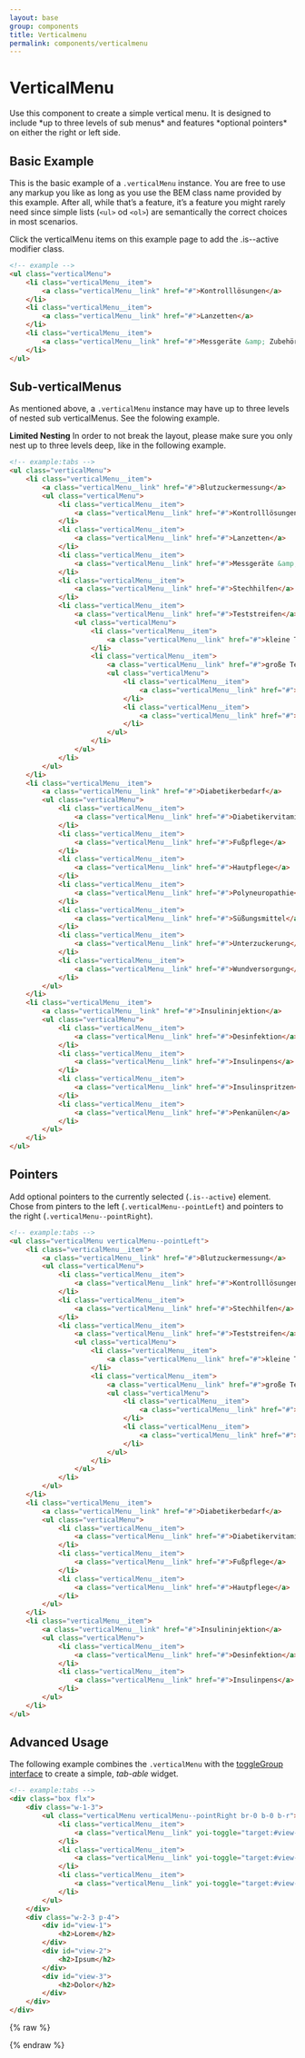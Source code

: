 ```yaml
---
layout: base
group: components
title: Verticalmenu
permalink: components/verticalmenu
---
```


# VerticalMenu

<p class="intro">Use this component to create a simple vertical menu. It is designed to include *up to three levels of sub menus* and features *optional pointers* on either the right or left side.</p>

## Basic Example

This is the basic example of a `.verticalMenu` instance. You are free to use any markup you like as long as you use the BEM class name provided by this example. After all, while that’s a feature, it’s a feature you might rarely need since simple lists (`<ul>` od `<ol>`) are semantically the correct choices in most scenarios.

<p class="hint hint--primary">Click the verticalMenu items on this example page to add the .is--active modifier class.</p>

```html
<!-- example -->
<ul class="verticalMenu">
    <li class="verticalMenu__item">
        <a class="verticalMenu__link" href="#">Kontrolllösungen</a>
    </li>
    <li class="verticalMenu__item">
        <a class="verticalMenu__link" href="#">Lanzetten</a>
    </li>
    <li class="verticalMenu__item">
        <a class="verticalMenu__link" href="#">Messgeräte &amp; Zubehör</a>
    </li>
</ul>
```

## Sub-verticalMenus

As mentioned above, a `.verticalMenu` instance may have up to three levels of nested sub verticalMenus. See the folowing example.

<p class="hint hint--primary"><b>Limited Nesting</b> In order to not break the layout, please make sure you only nest up to three levels deep, like in the following example.</p>

```html
<!-- example:tabs -->
<ul class="verticalMenu">
    <li class="verticalMenu__item">
        <a class="verticalMenu__link" href="#">Blutzuckermessung</a>
        <ul class="verticalMenu">
            <li class="verticalMenu__item">
                <a class="verticalMenu__link" href="#">Kontrolllösungen</a>
            </li>
            <li class="verticalMenu__item">
                <a class="verticalMenu__link" href="#">Lanzetten</a>
            </li>
            <li class="verticalMenu__item">
                <a class="verticalMenu__link" href="#">Messgeräte &amp; Zubehör</a>
            </li>
            <li class="verticalMenu__item">
                <a class="verticalMenu__link" href="#">Stechhilfen</a>
            </li>
            <li class="verticalMenu__item">
                <a class="verticalMenu__link" href="#">Teststreifen</a>
                <ul class="verticalMenu">
                    <li class="verticalMenu__item">
                        <a class="verticalMenu__link" href="#">kleine Teststreifen</a>
                    </li>
                    <li class="verticalMenu__item">
                        <a class="verticalMenu__link" href="#">große Teststreifen</a>
                        <ul class="verticalMenu">
                            <li class="verticalMenu__item">
                                <a class="verticalMenu__link" href="#">grün</a>
                            </li>
                            <li class="verticalMenu__item">
                                <a class="verticalMenu__link" href="#">blau</a>
                            </li>
                        </ul>
                    </li>
                </ul>
            </li>
        </ul>
    </li>
    <li class="verticalMenu__item">
        <a class="verticalMenu__link" href="#">Diabetikerbedarf</a>
        <ul class="verticalMenu">
            <li class="verticalMenu__item">
                <a class="verticalMenu__link" href="#">Diabetikervitamine</a>
            </li>
            <li class="verticalMenu__item">
                <a class="verticalMenu__link" href="#">Fußpflege</a>
            </li>
            <li class="verticalMenu__item">
                <a class="verticalMenu__link" href="#">Hautpflege</a>
            </li>
            <li class="verticalMenu__item">
                <a class="verticalMenu__link" href="#">Polyneuropathie</a>
            </li>
            <li class="verticalMenu__item">
                <a class="verticalMenu__link" href="#">Süßungsmittel</a>
            </li>
            <li class="verticalMenu__item">
                <a class="verticalMenu__link" href="#">Unterzuckerung</a>
            </li>
            <li class="verticalMenu__item">
                <a class="verticalMenu__link" href="#">Wundversorgung</a>
            </li>
        </ul>
    </li>
    <li class="verticalMenu__item">
        <a class="verticalMenu__link" href="#">Insulininjektion</a>
        <ul class="verticalMenu">
            <li class="verticalMenu__item">
                <a class="verticalMenu__link" href="#">Desinfektion</a>
            </li>
            <li class="verticalMenu__item">
                <a class="verticalMenu__link" href="#">Insulinpens</a>
            </li>
            <li class="verticalMenu__item">
                <a class="verticalMenu__link" href="#">Insulinspritzen</a>
            </li>
            <li class="verticalMenu__item">
                <a class="verticalMenu__link" href="#">Penkanülen</a>
            </li>
        </ul>
    </li>
</ul>
```

## Pointers

Add optional pointers to the currently selected (`.is--active`) element. Chose from pinters to the left (`.verticalMenu--pointLeft`) and pointers to the right (`.verticalMenu--pointRight`).

```html
<!-- example:tabs -->
<ul class="verticalMenu verticalMenu--pointLeft">
    <li class="verticalMenu__item">
        <a class="verticalMenu__link" href="#">Blutzuckermessung</a>
        <ul class="verticalMenu">
            <li class="verticalMenu__item">
                <a class="verticalMenu__link" href="#">Kontrolllösungen</a>
            </li>
            <li class="verticalMenu__item">
                <a class="verticalMenu__link" href="#">Stechhilfen</a>
            </li>
            <li class="verticalMenu__item">
                <a class="verticalMenu__link" href="#">Teststreifen</a>
                <ul class="verticalMenu">
                    <li class="verticalMenu__item">
                        <a class="verticalMenu__link" href="#">kleine Teststreifen</a>
                    </li>
                    <li class="verticalMenu__item">
                        <a class="verticalMenu__link" href="#">große Teststreifen</a>
                        <ul class="verticalMenu">
                            <li class="verticalMenu__item">
                                <a class="verticalMenu__link" href="#">grün</a>
                            </li>
                            <li class="verticalMenu__item">
                                <a class="verticalMenu__link" href="#">blau</a>
                            </li>
                        </ul>
                    </li>
                </ul>
            </li>
        </ul>
    </li>
    <li class="verticalMenu__item">
        <a class="verticalMenu__link" href="#">Diabetikerbedarf</a>
        <ul class="verticalMenu">
            <li class="verticalMenu__item">
                <a class="verticalMenu__link" href="#">Diabetikervitamine</a>
            </li>
            <li class="verticalMenu__item">
                <a class="verticalMenu__link" href="#">Fußpflege</a>
            </li>
            <li class="verticalMenu__item">
                <a class="verticalMenu__link" href="#">Hautpflege</a>
            </li>
        </ul>
    </li>
    <li class="verticalMenu__item">
        <a class="verticalMenu__link" href="#">Insulininjektion</a>
        <ul class="verticalMenu">
            <li class="verticalMenu__item">
                <a class="verticalMenu__link" href="#">Desinfektion</a>
            </li>
            <li class="verticalMenu__item">
                <a class="verticalMenu__link" href="#">Insulinpens</a>
            </li>
        </ul>
    </li>
</ul>
```

## Advanced Usage

The following example combines the `.verticalMenu` with the [toggleGroup interface](/pages/js-interface/toggleGroup.html) to create a simple, *tab-able* widget.

```html
<!-- example:tabs -->
<div class="box flx">
    <div class="w-1-3">
        <ul class="verticalMenu verticalMenu--pointRight br-0 b-0 b-r">
            <li class="verticalMenu__item">
                <a class="verticalMenu__link" yoi-toggle="target:#view-1; group:toggleverticalMenu; activeClassName:is--active;">Lorem</a>
            </li>
            <li class="verticalMenu__item">
                <a class="verticalMenu__link" yoi-toggle="target:#view-2; group:toggleverticalMenu; activeClassName:is--active;">Ipsum</a>
            </li>
            <li class="verticalMenu__item">
                <a class="verticalMenu__link" yoi-toggle="target:#view-3; group:toggleverticalMenu; activeClassName:is--active;">Dolor</a>
            </li>
        </ul>
    </div>
    <div class="w-2-3 p-4">
        <div id="view-1">
            <h2>Lorem</h2>
        </div>
        <div id="view-2">
            <h2>Ipsum</h2>
        </div>
        <div id="view-3">
            <h2>Dolor</h2>
        </div>
    </div>
</div>
```

{% raw %}
<script>
    (function() {

        /**
         *  Mark the active verticalMenu item on click by adding the class name ".is--active".
         *  Depending on context, the exact target item to mark differs.
         */

        $('.verticalMenu__item').on('click', function(e) {

            // prevent default event behaviour and event bubbling

            e.preventDefault();
            e.stopPropagation();

            // assign variables

            var $this          = $(this);
            var $parentverticalMenu    = $this.closest('.verticalMenu');
            var $enclosedLinks = $this.find('.verticalMenu__link');
            var $target;

            // pick the target
            // (.verticalMenu__item if no enclosed link is found, otherwise .verticalMenu__link)

            if ($enclosedLinks.length) {
                target = $enclosedLinks.first();
            } else {
                target = $this;
            }

            // reset all active items

            $this.parents('.verticalMenu').find('.verticalMenu__item, .verticalMenu__link').removeClass('is--active');

            // mark the active item

            target.addClass('is--active');

        })

    })();
</script>
{% endraw %}